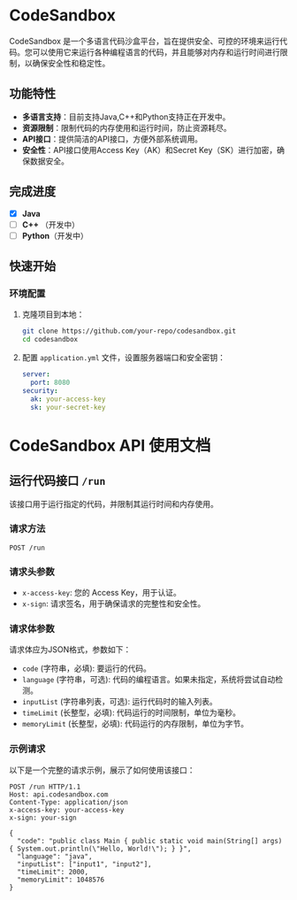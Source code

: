 # CodeSandbox

CodeSandbox 是一个多语言代码沙盒平台，旨在提供安全、可控的环境来运行代码。您可以使用它来运行各种编程语言的代码，并且能够对内存和运行时间进行限制，以确保安全性和稳定性。

## 功能特性

- **多语言支持**：目前支持Java,C++和Python支持正在开发中。
- **资源限制**：限制代码的内存使用和运行时间，防止资源耗尽。
- **API接口**：提供简洁的API接口，方便外部系统调用。
- **安全性**：API接口使用Access Key（AK）和Secret Key（SK）进行加密，确保数据安全。

## 完成进度

- [x] **Java**
- [ ] **C++** （开发中）
- [ ] **Python**（开发中）

## 快速开始

### 环境配置

1. 克隆项目到本地：

    ```bash
    git clone https://github.com/your-repo/codesandbox.git
    cd codesandbox
    ```

2. 配置 `application.yml` 文件，设置服务器端口和安全密钥：

    ```yaml
    server:
      port: 8080
    security:
      ak: your-access-key
      sk: your-secret-key
    ```





# CodeSandbox API 使用文档

## 运行代码接口 `/run`

该接口用于运行指定的代码，并限制其运行时间和内存使用。

### 请求方法

`POST /run`

### 请求头参数

- `x-access-key`: 您的 Access Key，用于认证。
- `x-sign`: 请求签名，用于确保请求的完整性和安全性。

### 请求体参数

请求体应为JSON格式，参数如下：

- `code` (字符串，必填): 要运行的代码。
- `language` (字符串，可选): 代码的编程语言。如果未指定，系统将尝试自动检测。
- `inputList` (字符串列表，可选): 运行代码时的输入列表。
- `timeLimit` (长整型，必填): 代码运行的时间限制，单位为毫秒。
- `memoryLimit` (长整型，必填): 代码运行的内存限制，单位为字节。

### 示例请求

以下是一个完整的请求示例，展示了如何使用该接口：

```http
POST /run HTTP/1.1
Host: api.codesandbox.com
Content-Type: application/json
x-access-key: your-access-key
x-sign: your-sign

{
  "code": "public class Main { public static void main(String[] args) { System.out.println(\"Hello, World!\"); } }",
  "language": "java",
  "inputList": ["input1", "input2"],
  "timeLimit": 2000,
  "memoryLimit": 1048576
}
```


